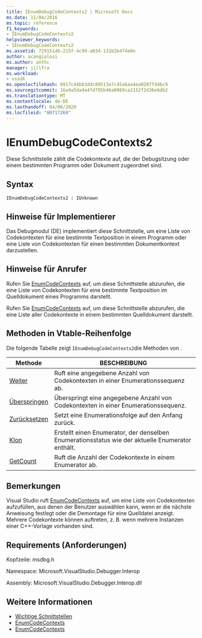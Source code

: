 ```yaml
---
title: IEnumDebugCodeContexts2 | Microsoft Docs
ms.date: 11/04/2016
ms.topic: reference
f1_keywords:
- IEnumDebugCodeContexts2
helpviewer_keywords:
- IEnumDebugCodeContexts2
ms.assetid: 72915146-215f-4c99-a034-131b2b474e0e
author: acangialosi
ms.author: anthc
manager: jillfra
ms.workload:
- vssdk
ms.openlocfilehash: 6917c44bb3ddc80513e7c45a6aa4ea0207fd46c9
ms.sourcegitcommit: 16a4a5da4a4fd795b46a0869ca2152f2d36e6db2
ms.translationtype: MT
ms.contentlocale: de-DE
ms.lasthandoff: 04/06/2020
ms.locfileid: "80717269"
---
```

# <a name="ienumdebugcodecontexts2"></a>IEnumDebugCodeContexts2
Diese Schnittstelle zählt die Codekontexte auf, die der Debugsitzung oder einem bestimmten Programm oder Dokument zugeordnet sind.

## <a name="syntax"></a>Syntax

```
IEnumDebugCodeContexts2 : IUnknown
```

## <a name="notes-for-implementers"></a>Hinweise für Implementierer
 Das Debugmodul (DE) implementiert diese Schnittstelle, um eine Liste von Codekontexten für eine bestimmte Textposition in einem Programm oder eine Liste von Codekontexten für einen bestimmten Dokumentkontext darzustellen.

## <a name="notes-for-callers"></a>Hinweise für Anrufer
 Rufen Sie [EnumCodeContexts](../../../extensibility/debugger/reference/idebugprogram2-enumcodecontexts.md) auf, um diese Schnittstelle abzurufen, die eine Liste von Codekontexten für eine bestimmte Textposition im Quelldokument eines Programms darstellt.

 Rufen Sie [EnumCodeContexts](../../../extensibility/debugger/reference/idebugdocumentcontext2-enumcodecontexts.md) auf, um diese Schnittstelle abzurufen, die eine Liste aller Codekontexte in einem bestimmten Quelldokument darstellt.

## <a name="methods-in-vtable-order"></a>Methoden in Vtable-Reihenfolge
 Die folgende Tabelle zeigt `IEnumDebugCodeContexts2`die Methoden von .

|Methode|BESCHREIBUNG|
|------------|-----------------|
|[Weiter](../../../extensibility/debugger/reference/ienumdebugcodecontexts2-next.md)|Ruft eine angegebene Anzahl von Codekontexten in einer Enumerationssequenz ab.|
|[Überspringen](../../../extensibility/debugger/reference/ienumdebugcodecontexts2-skip.md)|Überspringt eine angegebene Anzahl von Codekontexten in einer Enumerationssequenz.|
|[Zurücksetzen](../../../extensibility/debugger/reference/ienumdebugcodecontexts2-reset.md)|Setzt eine Enumerationsfolge auf den Anfang zurück.|
|[Klon](../../../extensibility/debugger/reference/ienumdebugcodecontexts2-clone.md)|Erstellt einen Enumerator, der denselben Enumerationsstatus wie der aktuelle Enumerator enthält.|
|[GetCount](../../../extensibility/debugger/reference/ienumdebugcodecontexts2-getcount.md)|Ruft die Anzahl der Codekontexte in einem Enumerator ab.|

## <a name="remarks"></a>Bemerkungen
 Visual Studio ruft [EnumCodeContexts](../../../extensibility/debugger/reference/idebugprogram2-enumcodecontexts.md) auf, um eine Liste von Codekontexten aufzufüllen, aus denen der Benutzer auswählen kann, wenn er die nächste Anweisung festlegt oder die Demontage für eine Quelldatei anzeigt. Mehrere Codekontexte können auftreten, z. B. wenn mehrere Instanzen einer C++-Vorlage vorhanden sind.

## <a name="requirements"></a>Requirements (Anforderungen)
 Kopfzeile: msdbg.h

 Namespace: Microsoft.VisualStudio.Debugger.Interop

 Assembly: Microsoft.VisualStudio.Debugger.Interop.dll

## <a name="see-also"></a>Weitere Informationen
- [Wichtige Schnittstellen](../../../extensibility/debugger/reference/core-interfaces.md)
- [EnumCodeContexts](../../../extensibility/debugger/reference/idebugprogram2-enumcodecontexts.md)
- [EnumCodeContexts](../../../extensibility/debugger/reference/idebugdocumentcontext2-enumcodecontexts.md)
